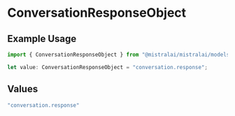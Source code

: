 # ConversationResponseObject

## Example Usage

```typescript
import { ConversationResponseObject } from "@mistralai/mistralai/models/components";

let value: ConversationResponseObject = "conversation.response";
```

## Values

```typescript
"conversation.response"
```